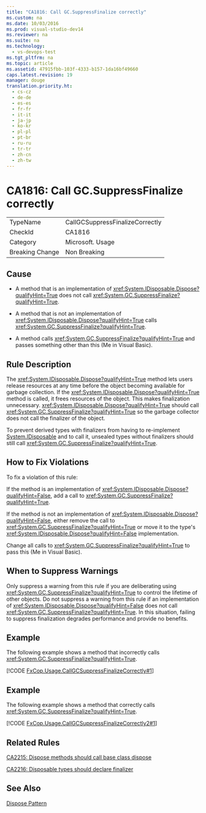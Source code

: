 ```yaml
---
title: "CA1816: Call GC.SuppressFinalize correctly"
ms.custom: na
ms.date: 10/03/2016
ms.prod: visual-studio-dev14
ms.reviewer: na
ms.suite: na
ms.technology: 
  - vs-devops-test
ms.tgt_pltfrm: na
ms.topic: article
ms.assetid: 47915fbb-103f-4333-b157-1da16bf49660
caps.latest.revision: 19
manager: douge
translation.priority.ht: 
  - cs-cz
  - de-de
  - es-es
  - fr-fr
  - it-it
  - ja-jp
  - ko-kr
  - pl-pl
  - pt-br
  - ru-ru
  - tr-tr
  - zh-cn
  - zh-tw
---
```

# CA1816: Call GC.SuppressFinalize correctly
|||  
|-|-|  
|TypeName|CallGCSuppressFinalizeCorrectly|  
|CheckId|CA1816|  
|Category|Microsoft. Usage|  
|Breaking Change|Non Breaking|  
  
## Cause  
  
-   A method that is an implementation of <xref:System.IDisposable.Dispose?qualifyHint=True> does not call <xref:System.GC.SuppressFinalize?qualifyHint=True>.  
  
-   A method that is not an implementation of <xref:System.IDisposable.Dispose?qualifyHint=True> calls <xref:System.GC.SuppressFinalize?qualifyHint=True>.  
  
-   A method calls <xref:System.GC.SuppressFinalize?qualifyHint=True> and passes something other than this (Me in Visual Basic).  
  
## Rule Description  
 The <xref:System.IDisposable.Dispose?qualifyHint=True> method lets users release resources at any time before the object becoming available for garbage collection. If the <xref:System.IDisposable.Dispose?qualifyHint=True> method is called, it frees resources of the object. This makes finalization unnecessary. <xref:System.IDisposable.Dispose?qualifyHint=True> should call <xref:System.GC.SuppressFinalize?qualifyHint=True> so the garbage collector does not call the finalizer of the object.  
  
 To prevent derived types with finalizers from having to re-implement [System.IDisposable](assetId:///System.IDisposable?qualifyHint=True&autoUpgrade=False) and to call it, unsealed types without finalizers should still call <xref:System.GC.SuppressFinalize?qualifyHint=True>.  
  
## How to Fix Violations  
 To fix a violation of this rule:  
  
 If the method is an implementation of <xref:System.IDisposable.Dispose?qualifyHint=False>, add a call to <xref:System.GC.SuppressFinalize?qualifyHint=True>.  
  
 If the method is not an implementation of <xref:System.IDisposable.Dispose?qualifyHint=False>, either remove the call to <xref:System.GC.SuppressFinalize?qualifyHint=True> or move it to the type's <xref:System.IDisposable.Dispose?qualifyHint=False> implementation.  
  
 Change all calls to <xref:System.GC.SuppressFinalize?qualifyHint=True> to pass this (Me in Visual Basic).  
  
## When to Suppress Warnings  
 Only suppress a warning from this rule if you are deliberating using <xref:System.GC.SuppressFinalize?qualifyHint=True> to control the lifetime of other objects. Do not suppress a warning from this rule if an implementation of <xref:System.IDisposable.Dispose?qualifyHint=False> does not call <xref:System.GC.SuppressFinalize?qualifyHint=True>. In this situation, failing to suppress finalization degrades performance and provide no benefits.  
  
## Example  
 The following example shows a method that incorrectly calls <xref:System.GC.SuppressFinalize?qualifyHint=True>.  
  
 [!CODE [FxCop.Usage.CallGCSuppressFinalizeCorrectly#1](../CodeSnippet/VS_Snippets_CodeAnalysis/FxCop.Usage.CallGCSuppressFinalizeCorrectly#1)]  
  
## Example  
 The following example shows a method that correctly calls <xref:System.GC.SuppressFinalize?qualifyHint=True>.  
  
 [!CODE [FxCop.Usage.CallGCSuppressFinalizeCorrectly2#1](../CodeSnippet/VS_Snippets_CodeAnalysis/FxCop.Usage.CallGCSuppressFinalizeCorrectly2#1)]  
  
## Related Rules  
 [CA2215: Dispose methods should call base class dispose](../VS_IDE/CA2215--Dispose-methods-should-call-base-class-dispose.md)  
  
 [CA2216: Disposable types should declare finalizer](../VS_IDE/CA2216--Disposable-types-should-declare-finalizer.md)  
  
## See Also  
 [Dispose Pattern](../Topic/Dispose%20Pattern.md)